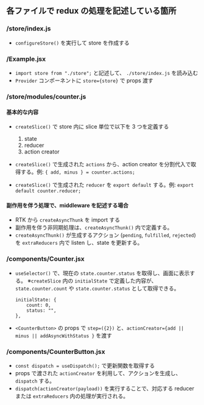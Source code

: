 ## 各ファイルで redux の処理を記述している箇所

### /store/index.js

-   `configureStore()` を実行して store を作成する

### /Example.jsx

-   `import store from "./store";` と記述して、 `./store/index.js` を読み込む
-   `Provider` コンポーネントに `store={store}` で props 渡す

### /store/modules/counter.js

#### 基本的な内容

-   `createSlice()` で store 内に slice 単位で以下を 3 つを定義する

    1.  state
    2.  reducer
    3.  action creator

-   `createSlice()` で生成された `actions` から、action creator を分割代入で取得する。例: `{ add, minus } = counter.actions;`
-   `createSlice()` で生成された `reducer` を `export default` する。例: `export default counter.reducer;`

#### 副作用を伴う処理で、middleware を記述する場合

-   RTK から `createAsyncThunk` を import する
-   副作用を伴う非同期処理は、`createAsyncThunk()` 内で定義する。
-   `createAsyncThunk()` が生成するアクション (`pending`, `fulfilled`, `rejected`) を `extraReducers` 内で listen し、state を更新する。

### /components/Counter.jsx

-   `useSelector()` で、現在の `state.counter.status` を取得し、画面に表示する。
    ※`createSlice` 内の `initialState` で定義した内容が、`state.counter.count` や `state.counter.status` として取得できる。

    ```
    initialState: {
        count: 0,
        status: "",
    },
    ```

-   `<CounterButton>` の props で `step=({2})` と、`actionCreator={add || minus || addAsyncWithStatus }` を渡す

### /components/CounterButton.jsx

-   `const dispatch = useDispatch();` で更新関数を取得する
-   props で渡された `actionCreator` を利用して、アクションを生成し、`dispatch` する。
-   `dispatch(actionCreator(payload))` を実行することで、対応する reducer または `extraReducers` 内の処理が実行される。
